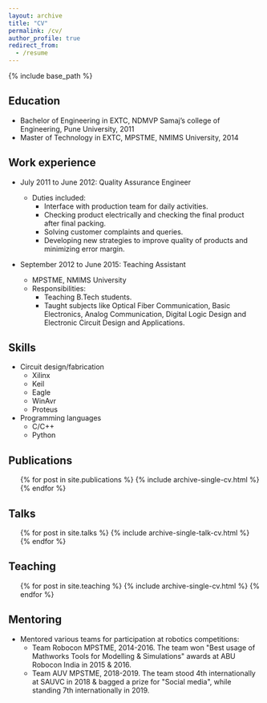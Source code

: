 ```yaml
---
layout: archive
title: "CV"
permalink: /cv/
author_profile: true
redirect_from:
  - /resume
---
```


{% include base_path %}

Education
------
* Bachelor of Engineering in EXTC, NDMVP Samaj’s college of Engineering, Pune University, 2011
* Master of Technology in EXTC, MPSTME, NMIMS University, 2014



Work experience
------
* July 2011 to June 2012: Quality Assurance Engineer
  * Duties included:
	* Interface with production team for daily activities.
	* Checking product electrically and checking the final product after final packing.
	* Solving customer complaints and queries.
	* Developing new strategies to improve quality of products and minimizing error margin.


* September 2012 to June 2015: Teaching Assistant
  * MPSTME, NMIMS University
  * Responsibilities:
	* Teaching B.Tech students.
	* Taught subjects like Optical Fiber Communication, Basic Electronics, Analog Communication, Digital Logic Design and Electronic Circuit Design and Applications.


  
Skills
------
* Circuit design/fabrication
  * Xilinx
  * Keil
  * Eagle
  * WinAvr
  * Proteus
* Programming languages
  * C/C++
  * Python
  


Publications
------
  <ul>{% for post in site.publications %}
    {% include archive-single-cv.html %}
  {% endfor %}</ul>
  
  
  
Talks
------
  <ul>{% for post in site.talks %}
    {% include archive-single-talk-cv.html %}
  {% endfor %}</ul>
  
  
  
Teaching
------
  <ul>{% for post in site.teaching %}
    {% include archive-single-cv.html %}
  {% endfor %}</ul>
  
  
  
Mentoring
------
* Mentored various teams for participation at robotics competitions:
  * Team Robocon MPSTME, 2014-2016. The team won "Best usage of Mathworks Tools for Modelling & Simulations" awards at ABU Robocon India in 2015 & 2016.
  * Team AUV MPSTME, 2018-2019. The team stood 4th internationally at SAUVC in 2018 & bagged a prize for "Social media", while standing 7th internationally in 2019.